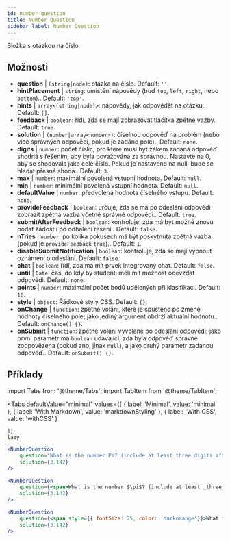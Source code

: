 ```yaml
---
id: number-question 
title: Number Question
sidebar_label: Number Question
---
```


Složka s otázkou na číslo.

## Možnosti

* __question__ | `(string|node)`: otázka na číslo. Default: `''`.
* __hintPlacement__ | `string`: umístění nápovědy (buď `top`, `left`, `right`, nebo `bottom`).. Default: `'top'`.
* __hints__ | `array<(string|node)>`: nápovědy, jak odpovědět na otázku.. Default: `[]`.
* __feedback__ | `boolean`: řídí, zda se mají zobrazovat tlačítka zpětné vazby. Default: `true`.
* __solution__ | `(number|array<number>)`: číselnou odpověď na problém (nebo více správných odpovědí, pokud je zadáno pole).. Default: `none`.
* __digits__ | `number`: počet číslic, pro které musí být žákem zadaná odpověď shodná s řešením, aby byla považována za správnou. Nastavte na 0, aby se shodovala jako celé číslo. Pokud je nastaveno na null, bude se hledat přesná shoda.. Default: `3`.
* __max__ | `number`: maximální povolená vstupní hodnota. Default: `null`.
* __min__ | `number`: minimální povolená vstupní hodnota. Default: `null`.
* __defaultValue__ | `number`: předvolená hodnota číselného vstupu. Default: `none`.
* __provideFeedback__ | `boolean`: určuje, zda se má po odeslání odpovědi zobrazit zpětná vazba včetně správné odpovědi.. Default: `true`.
* __submitAfterFeedback__ | `boolean`: kontroluje, zda má být možné znovu podat žádost i po odhalení řešení.. Default: `false`.
* __nTries__ | `number`: po kolika pokusech má být poskytnuta zpětná vazba (pokud je `provideFeedback` `true`).. Default: `1`.
* __disableSubmitNotification__ | `boolean`: kontroluje, zda se mají vypnout oznámení o odeslání. Default: `false`.
* __chat__ | `boolean`: řídí, zda má mít prvek integrovaný chat. Default: `false`.
* __until__ | `Date`: čas, do kdy by studenti měli mít možnost odevzdat odpovědi. Default: `none`.
* __points__ | `number`: maximální počet bodů udělených při klasifikaci. Default: `10`.
* __style__ | `object`: Řádkové styly CSS. Default: `{}`.
* __onChange__ | `function`: zpětné volání, které je spuštěno po změně hodnoty číselného pole; jako jediný argument obdrží aktuální hodnotu.. Default: `onChange() {}`.
* __onSubmit__ | `function`: zpětné volání vyvolané po odeslání odpovědi; jako první parametr má `boolean` udávající, zda byla odpověď správně zodpovězena (pokud ano, jinak `null`), a jako druhý parametr zadanou odpověď.. Default: `onSubmit() {}`.


## Příklady

import Tabs from '@theme/Tabs';
import TabItem from '@theme/TabItem';

<Tabs
    defaultValue="minimal"
    values={[
        { label: 'Minimal', value: 'minimal' },
        { label: 'With Markdown', value: 'markdownStyling' },
        { label: 'With CSS', value: 'withCSS' }
        
    ]}
    lazy
>

<TabItem value="minimal">

```jsx live
<NumberQuestion
    question="What is the number Pi? (include at least three digits after the decimal point)"
    solution={3.142}
/>
```
</TabItem>

<TabItem value="markdownStyling">

```jsx live
<NumberQuestion
    question={<span>What is the number $\pi$? (include at least _three_ digits after the decimal point)</span>}
    solution={3.142}
/>
```
</TabItem>

<TabItem value="withCSS">

```jsx live
<NumberQuestion
    question={<span style={{ fontSize: 25, color: 'darkorange'}}>What is the number PI - three digits after the period</span>}
    solution={3.142}
/>
```
</TabItem>

</Tabs>
